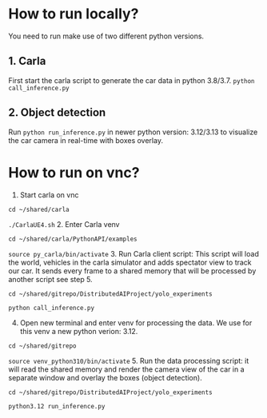 # How to run locally?
You need to run make use of two different python versions.

## 1. Carla
First start the carla script to generate the car data in python 
3.8/3.7.
``
python call_inference.py
``
## 2. Object detection
Run ``
python run_inference.py
``
in newer python version: 3.12/3.13
to visualize the car camera in real-time with boxes overlay.

# How to run on vnc?

1. Start carla on vnc

``cd ~/shared/carla``

``./CarlaUE4.sh``
2. Enter Carla venv

``cd ~/shared/carla/PythonAPI/examples``

``source py_carla/bin/activate``
3. Run Carla client script:
This script will load the world, vehicles in the carla simulator and adds spectator view
to track our car. It sends every frame to a shared memory that will be processed by another script
see step 5.

``cd ~/shared/gitrepo/DistributedAIProject/yolo_experiments``

``python call_inference.py``

4. Open new terminal and enter venv for processing the data. We use for this venv a new python verion: 3.12.

``cd ~/shared/gitrepo``

``source venv_python310/bin/activate``
5. Run the data processing script: it will read the shared memory and render the camera view of the car in 
a separate window and overlay the boxes (object detection). 

``cd ~/shared/gitrepo/DistributedAIProject/yolo_experiments``

``python3.12 run_inference.py``